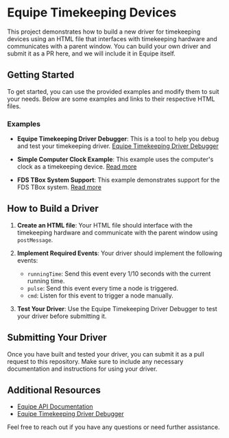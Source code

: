 # Equipe Timekeeping Devices

This project demonstrates how to build a new driver for timekeeping devices using an HTML file that interfaces with timekeeping hardware and communicates with a parent window. You can build your own driver and submit it as a PR here, and we will include it in Equipe itself.

## Getting Started

To get started, you can use the provided examples and modify them to suit your needs. Below are some examples and links to their respective HTML files.

### Examples

- **Equipe Timekeeping Driver Debugger**: This is a tool to help you debug and test your timekeeping driver.
  [Equipe Timekeeping Driver Debugger](equipe_timekeeping_driver_debugger.html)

- **Simple Computer Clock Example**: This example uses the computer's clock as a timekeeping device.
  [Read more](computer.html)

- **FDS TBox System Support**: This example demonstrates support for the FDS TBox system.
  [Read more](fds.html)

## How to Build a Driver

1. **Create an HTML file**: Your HTML file should interface with the timekeeping hardware and communicate with the parent window using `postMessage`.

2. **Implement Required Events**: Your driver should implement the following events:
   - `runningTime`: Send this event every 1/10 seconds with the current running time.
   - `pulse`: Send this event every time a node is triggered.
   - `cmd`: Listen for this event to trigger a node manually.

3. **Test Your Driver**: Use the Equipe Timekeeping Driver Debugger to test your driver before submitting it.

## Submitting Your Driver

Once you have built and tested your driver, you can submit it as a pull request to this repository. Make sure to include any necessary documentation and instructions for using your driver.

## Additional Resources

- [Equipe API Documentation](https://github.com/equipe/equipe-api/blob/master/TIMEKEEPING_CLIENT.md#realtime-data)
- [Equipe Timekeeping Driver Debugger](equipe_timekeeping_driver_debugger.html)

Feel free to reach out if you have any questions or need further assistance.
